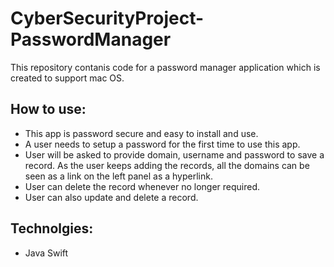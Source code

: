 # CyberSecurityProject-PasswordManager


This repository contanis code for a password manager application which is created to support mac OS.

## How to use:

- This app is password secure and easy to install and use.
- A user needs to setup a password for the first time to use this app.
- User will be asked to provide domain, username and password to save a record.
  As the user keeps adding the records, all the domains can be seen as a link on the left panel as a hyperlink.
- User can delete the record whenever no longer required.
- User can also update and delete a record.

## Technolgies:
 - Java Swift
